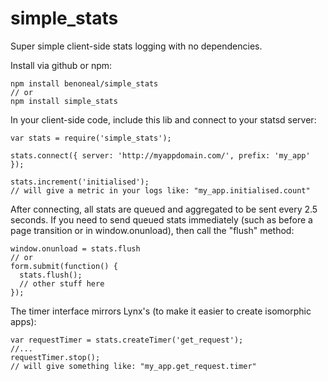 # simple_stats
Super simple client-side stats logging with no dependencies.

Install via github or npm: 
```
npm install benoneal/simple_stats
// or
npm install simple_stats
```

In your client-side code, include this lib and connect to your statsd server: 
```
var stats = require('simple_stats');

stats.connect({ server: 'http://myappdomain.com/', prefix: 'my_app' });

stats.increment('initialised');
// will give a metric in your logs like: "my_app.initialised.count"
```

After connecting, all stats are queued and aggregated to be sent every 2.5 seconds. If you need to send queued stats immediately (such as before a page transition or in window.onunload), then call the "flush" method:
```
window.onunload = stats.flush
// or
form.submit(function() { 
  stats.flush();
  // other stuff here 
});
```

The timer interface mirrors Lynx's (to make it easier to create isomorphic apps): 
```
var requestTimer = stats.createTimer('get_request');
//...
requestTimer.stop();
// will give something like: "my_app.get_request.timer"
```
